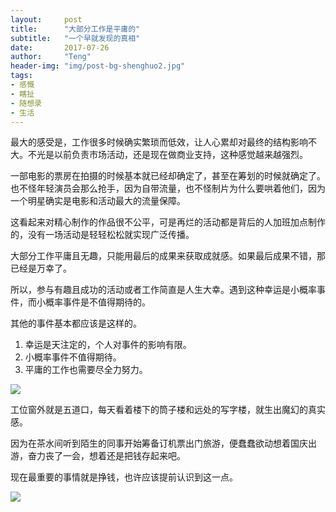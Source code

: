```yaml
---
layout:     post
title:      "大部分工作是平庸的"
subtitle:   "一个早就发现的真相"
date:       2017-07-26
author:     "Teng"
header-img: "img/post-bg-shenghuo2.jpg"
tags:
- 感慨
- 瞎扯
- 随想录
- 生活
---
```


最大的感受是，工作很多时候确实繁琐而低效，让人心累却对最终的结构影响不大。不光是以前负责市场活动，还是现在做商业支持，这种感觉越来越强烈。

一部电影的票房在拍摄的时候基本就已经却确定了，甚至在筹划的时候就确定了。也不怪年轻演员会那么抢手，因为自带流量，也不怪制片为什么要哄着他们，因为一个明星确实是电影和活动最大的流量保障。

这看起来对精心制作的作品很不公平，可是再烂的活动都是背后的人加班加点制作的，没有一场活动是轻轻松松就实现广泛传播。

大部分工作平庸且无趣，只能用最后的成果来获取成就感。如果最后成果不错，那已经是万幸了。

所以，参与有趣且成功的活动或者工作简直是人生大幸。遇到这种幸运是小概率事件，而小概率事件是不值得期待的。

其他的事件基本都应该是这样的。

1. 幸运是天注定的，个人对事件的影响有限。
2. 小概率事件不值得期待。
3. 平庸的工作也需要尽全力努力。

![](http://images.tengblog.cn/17-7-26/59626527.jpg)

工位窗外就是五道口，每天看着楼下的筒子楼和远处的写字楼，就生出魔幻的真实感。

因为在茶水间听到陌生的同事开始筹备订机票出门旅游，便蠢蠢欲动想着国庆出游，奋力丧了一会，想着还是把钱存起来吧。

现在最重要的事情就是挣钱，也许应该提前认识到这一点。

![](http://images.tengblog.cn/17-7-26/21967152.jpg)